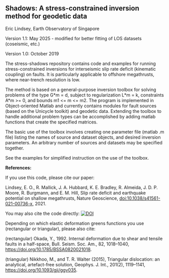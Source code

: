 Shadows: A stress-constrained inversion method for geodetic data 
------
Eric Lindsey, Earth Observatory of Singapore

Version 1.1: May 2025 - modified for better fitting of LOS datasets (coseismic, etc.)

Version 1.0: October 2019

The stress-shadows repository contains code and examples for running stress-constrained inversions for interseismic slip rate deficit (kinematic coupling) on faults. It is particularly applicable to offshore megathrusts, where near-trench resolution is low.

The method is based on a general-purpose inversion toolbox for solving problems of the type G\*m = d, subject to regularization L\*m = k, constraints A\*m >= 0, and bounds m1 <= m <= m2. The program is implemented in Object-oriented Matlab and currently contains modules for fault sources (based on the Unicycle toolkit) and geodetic data. Extending the toolbox to handle additional problem types can be accomplished by adding matlab functions that create the specified matrices.

The basic use of the toolbox involves creating one parameter file (matlab .m file) listing the names of source and dataset objects, and desired inversion parameters. An arbitrary number of sources and datasets may be specified together. 

See the examples for simplified instruction on the use of the toolbox.

**References:**

If you use this code, please cite our paper:

  Lindsey, E. O., R. Mallick, J. A. Hubbard, K. E. Bradley, R. Almeida, J. D. P. Moore, R. Burgmann, and E. M. Hill, Slip rate deficit and earthquake potential on shallow megathrusts, Nature Geoscience, [doi:10.1038/s41561-021-00736-x](https://doi.org/10.1038/s41561-021-00736-x), 2021.

You may also cite the code directly: [![DOI](https://zenodo.org/badge/215260509.svg)](https://doi.org/10.5281/zenodo.17393978)


Depending on which elastic deformation greens functions you use (rectangular or triangular), please also cite:

 (rectangular) Okada, Y., 1992. Internal deformation due to shear and tensile faults in a half-space, Bull. Seism. Soc. Am., 82, 1018–1040, https://doi.org/10.1785/BSSA0820021018.

 (triangular) Nikkhoo, M., and T. R. Walter (2015), Triangular dislocation: an analytical, artefact-free solution, Geophys. J. Int., 201(2), 1119–1141, https://doi.org/10.1093/gji/ggv035.
